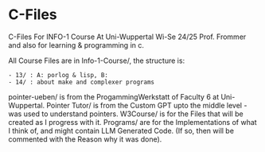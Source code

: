 # C-Files

C-Files For INFO-1 Course At Uni-Wuppertal Wi-Se 24/25 Prof. Frommer and also for learning & programming in c.

All Course Files are in Info-1-Course/, the structure is:

    - 13/ : A: porlog & lisp, B: 
    - 14/ : about make and complexer programs

pointer-ueben/ is from the ProgammingWerkstatt of Faculty 6 at Uni-Wuppertal.
Pointer Tutor/ is from the Custom GPT upto the middle level -was used to understand pointers.
W3Course/ is for the Files that will be created as I progress with it.
Programs/ are for the Implementations of what I think of, and might contain LLM Generated Code. (If so, then will be commented with the Reason why it was done).

